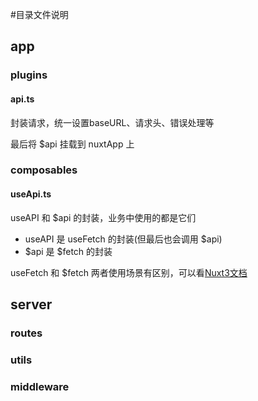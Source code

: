 #目录文件说明

## app

### plugins

#### api.ts

封装请求，统一设置baseURL、请求头、错误处理等

最后将 $api 挂载到 nuxtApp 上

### composables

#### useApi.ts

useAPI 和 $api 的封装，业务中使用的都是它们

- useAPI 是 useFetch 的封装(但最后也会调用 $api)
- $api 是 $fetch 的封装

useFetch 和 $fetch 两者使用场景有区别，可以看[Nuxt3文档](https://nuxt.com/docs/getting-started/data-fetching)

## server

### routes

### utils

### middleware
